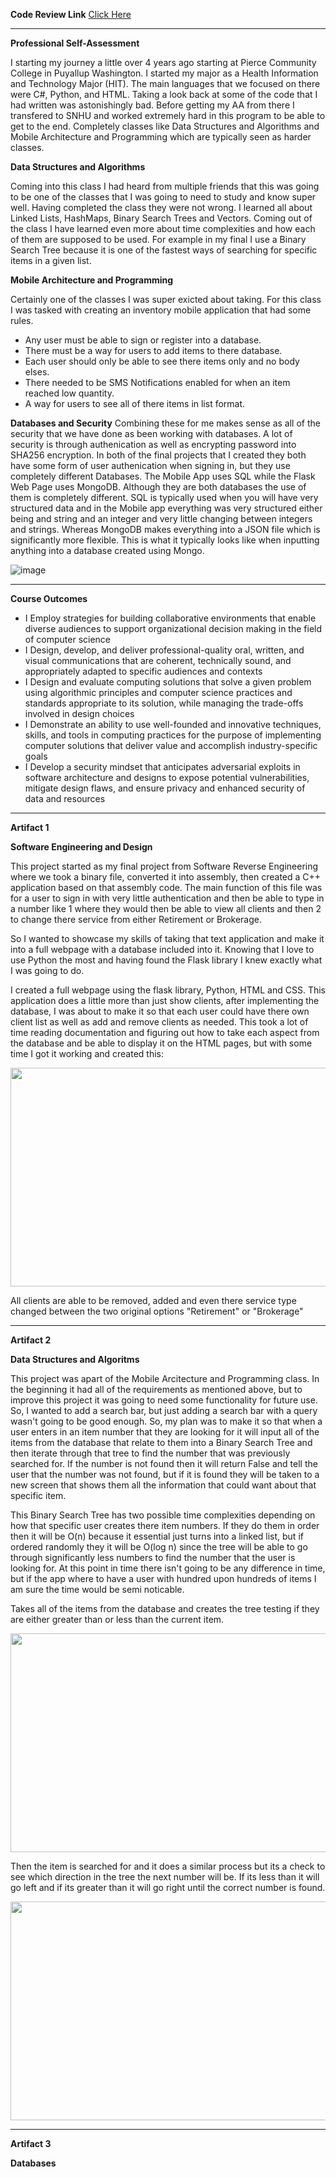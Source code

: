 **Code Review Link**
<a href="https://www.youtube.com/watch?v=VrqJ5HYfxyo"> Click Here </a>

---------------------------------------------------------------------------------------------------------------------------------------------------------------------------------------------

**Professional Self-Assessment**

I starting my journey a little over 4 years ago starting at Pierce Community College in Puyallup Washington. I started my major as a Health Information and Technology Major (HIT). The main languages that we focused on there were C#, Python, and HTML. Taking a look back at some of the code that I had written was astonishingly bad. Before getting my AA from there I transfered to SNHU and worked extremely hard in this program to be able to get to the end. Completely classes like Data Structures and Algorithms and Mobile Architecture and Programming which are typically seen as harder classes.

**Data Structures and Algorithms**

Coming into this class I had heard from multiple friends that this was going to be one of the classes that I was going to need to study and know super well. Having completed the class they were not wrong. I learned all about Linked Lists, HashMaps, Binary Search Trees and Vectors. Coming out of the class I have learned even more about time complexities and how each of them are supposed to be used. For example in my final I use a Binary Search Tree because it is one of the fastest ways of searching for specific items in a given list. 

**Mobile Architecture and Programming**

Certainly one of the classes I was super exicted about taking. For this class I was tasked with creating an inventory mobile application that had some rules.
<ul>
  <li>
    Any user must be able to sign or register into a database.
  </li>
  <li>
    There must be a way for users to add items to there database.
  </li>
  <li>
    Each user should only be able to see there items only and no body elses.
  </li>
  <li>
    There needed to be SMS Notifications enabled for when an item reached low quantity.
  </li>
  <li>
    A way for users to see all of there items in list format.
  </li>
  
</ul>

**Databases and Security**
Combining these for me makes sense as all of the security that we have done as been working with databases. A lot of security is through authenication as well as encrypting password into SHA256 encryption. In both of the final projects that I created they both have some form of user authenication when signing in, but they use completely different Databases. The Mobile App uses SQL while the Flask Web Page uses MongoDB. Although they are both databases the use of them is completely different. SQL is typically used when you will have very structured data and in the Mobile app everything was very structured either being and string and an integer and very little changing between integers and strings. Whereas MongoDB makes everything into a JSON file which is significantly more flexible. This is what it typically looks like when inputting anything into a database created using Mongo.

![image](https://github.com/user-attachments/assets/a2c14d2f-12c9-41e2-9617-155a4ee419ef)


---------------------------------------------------------------------------------------------------------------------------------------------------------------------------------------------

**Course Outcomes**

  - I Employ strategies for building collaborative environments that enable diverse audiences to support organizational decision making in the field of computer science
  - I Design, develop, and deliver professional-quality oral, written, and visual communications that are coherent, technically sound, and appropriately adapted to specific audiences and contexts
  - I Design and evaluate computing solutions that solve a given problem using algorithmic principles and computer science practices and standards appropriate to its solution, while managing the trade-offs involved in design choices
  - I Demonstrate an ability to use well-founded and innovative techniques, skills, and tools in computing practices for the purpose of implementing computer solutions that deliver value and accomplish industry-specific goals
  - I Develop a security mindset that anticipates adversarial exploits in software architecture and designs to expose potential vulnerabilities, mitigate design flaws, and ensure privacy and enhanced security of data and resources

---------------------------------------------------------------------------------------------------------------------------------------------------------------------------------------------

**Artifact 1**

**Software Engineering and Design**

This project started as my final project from Software Reverse Engineering where we took a binary file, converted it into assembly, then created a C++ application based on that assembly code. The main function of this file was for a user to sign in with very little authentication and then be able to type in a number like 1 where they would then be able to view all clients and then 2 to change there service from either Retirement or Brokerage. 

So I wanted to showcase my skills of taking that text application and make it into a full webpage with a database included into it. Knowing that I love to use Python the most and having found the Flask library I knew exactly what I was going to do.

I created a full webpage using the flask library, Python, HTML and CSS. This application does a little more than just show clients, after implementing the database, I was about to make it so that each user could have there own client list as well as add and remove clients as needed. This took a lot of time reading documentation and figuring out how to take each aspect from the database and be able to display it on the HTML pages, but with some time I got it working and created this:

<div align="center">
  <img src="https://github.com/user-attachments/assets/39b5b552-db59-4297-9cf7-183f2ef85f16" width="600px" height="350px">
</div>

All clients are able to be removed, added and even there service type changed between the two original options "Retirement" or "Brokerage"

---------------------------------------------------------------------------------------------------------------------------------------------------------------------------------------------

**Artifact 2**

**Data Structures and Algoritms**

This project was apart of the Mobile Arcitecture and Programming class. In the beginning it had all of the requirements as mentioned above, but to improve this project it was going to need some functionality for future use. So, I wanted to add a search bar, but just adding a search bar with a query wasn't going to be good enough. So, my plan was to make it so that when a user enters in an item number that they are looking for it will input all of the items from the database that relate to them into a Binary Search Tree and then iterate through that tree to find the number that was previously searched for. If the number is not found then it will return False and tell the user that the number was not found, but if it is found they will be taken to a new screen that shows them all the information that could want about that specific item.

This Binary Search Tree has two possible time complexities depending on how that specific user creates there item numbers. If they do them in order then it will be O(n) because it essential just turns into a linked list, but if ordered randomly they it will be O(log n) since the tree will be able to go through significantly less numbers to find the number that the user is looking for. At this point in time there isn't going to be any difference in time, but if the app where to have a user with hundred upon hundreds of items I am sure the time would be semi noticable.

Takes all of the items from the database and creates the tree testing if they are either greater than or less than the current item.
<div align="center">
  <img src="https://github.com/user-attachments/assets/a14b80dc-4b64-49bf-a0eb-d7a037529b12" width="600px" height="350px">
</div>

Then the item is searched for and it does a similar process but its a check to see which direction in the tree the next number will be. If its less than it will go left and if its greater than it will go right until the correct number is found.
<div align="center">
  <img src="https://github.com/user-attachments/assets/4d95b9c9-cc92-44ce-b0b5-e99015215b70" width="600px" height="350px">
</div>

---------------------------------------------------------------------------------------------------------------------------------------------------------------------------------------------

**Artifact 3**

**Databases**

